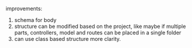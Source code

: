 improvements:

1. schema for body
2. structure can be modified based on the project, like maybe if multiple parts, controllers, model and routes can be placed in a single folder
3. can use class based structure more clarity.
